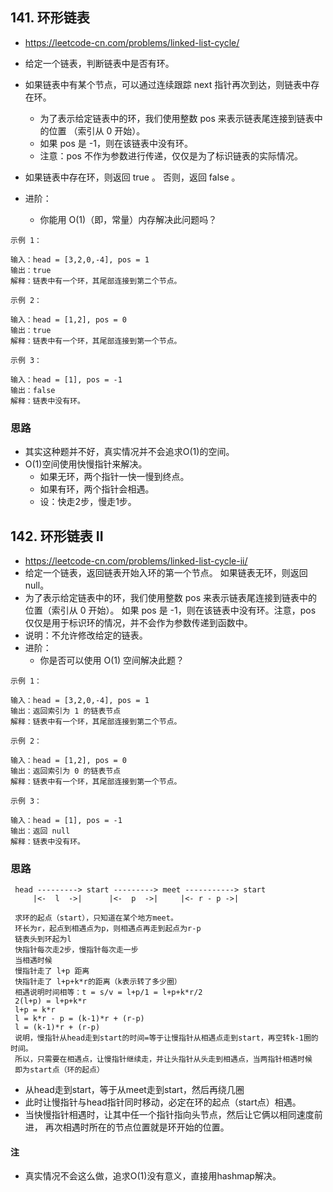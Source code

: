 ## 141. 环形链表
- https://leetcode-cn.com/problems/linked-list-cycle/
- 给定一个链表，判断链表中是否有环。
- 如果链表中有某个节点，可以通过连续跟踪 next 指针再次到达，则链表中存在环。 
   - 为了表示给定链表中的环，我们使用整数 pos 来表示链表尾连接到链表中的位置
     （索引从 0 开始）。 
   - 如果 pos 是 -1，则在该链表中没有环。
   - 注意：pos 不作为参数进行传递，仅仅是为了标识链表的实际情况。
- 如果链表中存在环，则返回 true 。 否则，返回 false 。

- 进阶：
  - 你能用 O(1)（即，常量）内存解决此问题吗？

```
示例 1：

输入：head = [3,2,0,-4], pos = 1
输出：true
解释：链表中有一个环，其尾部连接到第二个节点。
```

```
示例 2：

输入：head = [1,2], pos = 0
输出：true
解释：链表中有一个环，其尾部连接到第一个节点。
```
```
示例 3：

输入：head = [1], pos = -1
输出：false
解释：链表中没有环。
```
### 思路
 - 其实这种题并不好，真实情况并不会追求O(1)的空间。
 - O(1)空间使用快慢指针来解决。
   - 如果无环，两个指针一快一慢到终点。
   - 如果有环，两个指针会相遇。
   - 设：快走2步，慢走1步。 

## 142. 环形链表 II
- https://leetcode-cn.com/problems/linked-list-cycle-ii/
- 给定一个链表，返回链表开始入环的第一个节点。 如果链表无环，则返回 null。
- 为了表示给定链表中的环，我们使用整数 pos 来表示链表尾连接到链表中的位置（索引从 0 开始）。 如果 pos 是 -1，则在该链表中没有环。注意，pos 仅仅是用于标识环的情况，并不会作为参数传递到函数中。
- 说明：不允许修改给定的链表。
- 进阶：
  - 你是否可以使用 O(1) 空间解决此题？

```
示例 1：

输入：head = [3,2,0,-4], pos = 1
输出：返回索引为 1 的链表节点
解释：链表中有一个环，其尾部连接到第二个节点。
```
```
示例 2：

输入：head = [1,2], pos = 0
输出：返回索引为 0 的链表节点
解释：链表中有一个环，其尾部连接到第一个节点。
```
```
示例 3：

输入：head = [1], pos = -1
输出：返回 null
解释：链表中没有环。
```

### 思路
```
 head ---------> start ---------> meet -----------> start
     |<-  l  ->|      |<-  p  ->|     |<- r - p ->|
 
 求环的起点（start），只知道在某个地方meet。  
 环长为r，起点到相遇点为p，则相遇点再走到起点为r-p
 链表头到环起为l
 快指针每次走2步，慢指针每次走一步
 当相遇时候
 慢指针走了 l+p 距离
 快指针走了 l+p+k*r的距离（k表示转了多少圈）
 相遇说明时间相等：t = s/v = l+p/1 = l+p+k*r/2
 2(l+p) = l+p+k*r 
 l+p = k*r
 l = k*r - p = (k-1)*r + (r-p) 
 l = (k-1)*r + (r-p)
 说明，慢指针从head走到start的时间=等于让慢指针从相遇点走到start，再空转k-1圈的时间。
 所以，只需要在相遇点，让慢指针继续走，并让头指针从头走到相遇点，当两指针相遇时候
 即为start点（环的起点） 
```
- 从head走到start，等于从meet走到start，然后再绕几圈
- 此时让慢指针与head指针同时移动，必定在环的起点（start点）相遇。
- 当快慢指针相遇时，让其中任一个指针指向头节点，然后让它俩以相同速度前进，
  再次相遇时所在的节点位置就是环开始的位置。
  
#### 注
- 真实情况不会这么做，追求O(1)没有意义，直接用hashmap解决。